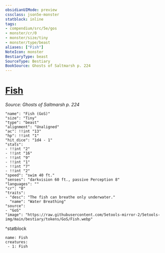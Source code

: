 ```yaml
---
obsidianUIMode: preview
cssclass: json5e-monster
statblock: inline
tags:
- compendium/src/5e/gos
- monster/cr/0
- monster/size/tiny
- monster/type/beast
aliases: ["Fish"]
NoteIcon: monster
BestiaryType: beast
SourceType: Bestiary
BookSource: Ghosts of Saltmarsh p. 224
---
```

# [Fish](2-Mechanics\CLI\bestiary\beast/fish-gos.md)
*Source: Ghosts of Saltmarsh p. 224*  

```statblock
"name": "Fish (GoS)"
"size": "Tiny"
"type": "beast"
"alignment": "Unaligned"
"ac": !!int "13"
"hp": !!int "1"
"hit_dice": "1d4 - 1"
"stats":
- !!int "2"
- !!int "16"
- !!int "9"
- !!int "1"
- !!int "7"
- !!int "2"
"speed": "swim 40 ft."
"senses": "darkvision 60 ft., passive Perception 8"
"languages": ""
"cr": "0"
"traits":
- "desc": "The fish can breathe only underwater."
  "name": "Water Breathing"
"source":
- "GoS"
"image": "https://raw.githubusercontent.com/5etools-mirror-2/5etools-img/main/bestiary/tokens/GoS/Fish.webp"
```
^statblock

```encounter-table
name: Fish
creatures:
 - 1: Fish
```
